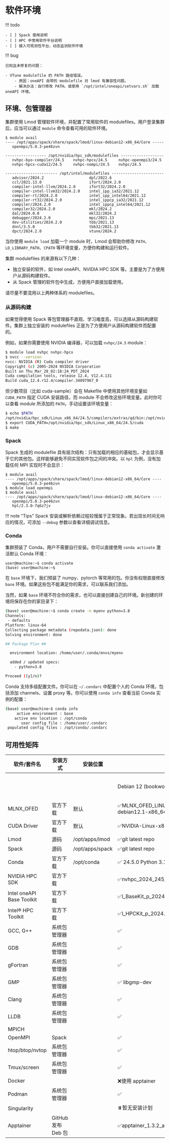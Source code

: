 # 软件环境

!!! todo

    - [ ] Spack 使用说明
    - [ ] HPC 中常用软件平台说明
    - [ ] 接入可观测性平台，动态监测软件环境

!!! bug

    已知且未修复的问题：

    - VTune modulefile 的 PATH 路径错误。
        - 原因：oneAPI 自带的 modulefile 对 lmod 有兼容性问题。
        - 解决办法：自行修改 PATH。或使用 `/opt/intel/oneapi/setvars.sh` 加载 oneAPI 环境。

## 环境、包管理器

集群使用 Lmod 管理软件环境，并配置了常用软件的 modulefiles。用户登录集群后，应当可以通过 `module` 命令查看可用的软件环境。

```text
$ module avail
---- /opt/apps/spack/share/spack/lmod/linux-debian12-x86_64/Core -----
   openmpi/5.0.3-pe46zvn

------------------ /opt/nvidia/hpc_sdk/modulefiles -------------------
   nvhpc-byo-compiler/24.5    nvhpc-hpcx/24.5     nvhpc-openmpi3/24.5
   nvhpc-hpcx-cuda12/24.5     nvhpc-nompi/24.5    nvhpc/24.5

----------------------- /opt/intel/modulefiles -----------------------
   advisor/2024.2                    dpl/2022.6
   ccl/2021.13.0                     ifort/2024.2.0
   compiler-intel-llvm/2024.2.0      ifort32/2024.2.0
   compiler-intel-llvm32/2024.2.0    intel_ipp_ia32/2021.12
   compiler-rt/2024.2.0              intel_ipp_intel64/2021.12
   compiler-rt32/2024.2.0            intel_ippcp_ia32/2021.12
   compiler/2024.2.0                 intel_ippcp_intel64/2021.12
   compiler32/2024.2.0               mkl/2024.2
   dal/2024.0.0                      mkl32/2024.2
   debugger/2024.2.0                 mpi/2021.13
   dev-utilities/2024.2.0            tbb/2021.13
   dnnl/3.5.0                        tbb32/2021.13
   dpct/2024.2.0                     vtune/2024.2
```

当你使用 `module load` 加载一个 module 时，Lmod 会帮助你修改 `PATH`、`LD_LIBRARY_PATH`、`CPATH` 等环境变量，方便你构建和运行软件。

集群 modulefiles 的来源有以下几种：

- 独立安装的软件，如 Intel oneAPI、NVIDIA HPC SDK 等。主要是为了方便用户从源码构建软件。
- 从 Spack 管理的软件包中生成，方便用户直接加载使用。

请尽量不要混用以上两种体系的 modulefiles。

### 从源码构建

如果觉得使用 Spack 等包管理器不直观、学习难度高，可以选择从源码构建软件。集群上独立安装的 modulefiles 正是为了方便用户从源码构建软件而配置的。

例如，如果你需要使用 NVIDIA 编译器，可以加载 `nvhpc/24.5` module：

```bash
$ module load nvhpc nvhpc-hpcx
$ nvcc --version
nvcc: NVIDIA (R) Cuda compiler driver
Copyright (c) 2005-2024 NVIDIA Corporation
Built on Thu_Mar_28_02:18:24_PDT_2024
Cuda compilation tools, release 12.4, V12.4.131
Build cuda_12.4.r12.4/compiler.34097967_0
```

但少数项目（比如 cuda-sample）会在 Makefile 中使用其他环境变量如 `CUDA_PATH` 指定 CUDA 安装路径，而 module 不会修改这些环境变量。此时你可以查看 module 所添加的 `PATH`，手动设置该环境变量：

```bash
$ echo $PATH
/opt/nvidia/hpc_sdk/Linux_x86_64/24.5/compilers/extras/qd/bin:/opt/nvidia/hpc_sdk/Linux_x86_64/24.5/comm_libs/mpi/bin:/opt/nvidia/hpc_sdk/Linux_x86_64/24.5/compilers/bin:/opt/nvidia/hpc_sdk/Linux_x86_64/24.5/cuda/bin
$ export CUDA_PATH=/opt/nvidia/hpc_sdk/Linux_x86_64/24.5/cuda
$ make
```

### Spack

Spack 生成的 modulefile 具有层次结构：只有加载的相应的基础包，才会显示基于它的其他包。这样能够避免不同实现软件包之间的冲突。以 `hpl` 为例，没有加载任何 MPI 实现时不会显示：

```shell
$ module avail
---- /opt/apps/spack/share/spack/lmod/linux-debian12-x86_64/Core ----
   openmpi/5.0.3-pe46zvn
$ module load openmpi
$ module avail
---- /opt/apps/spack/share/spack/lmod/linux-debian12-x86_64/Core ----
   openmpi/5.0.3-pe46zvn
   hpl/2.3.0-7q6z7jv
```

!!! note "Tips"
    Spack 安装或解析依赖过程较慢属于正常现象。若出现长时间无响应的情况，可添加 `--debug` 参数以查看详细调试信息。

### Conda

集群预装了 Conda，用户不需要自行安装。你可以直接使用 `conda activate` 激活默认 Conda 环境：

```text
user@machine:~$ conda activate
(base) user@machine:~$
```

在 `base` 环境下，我们预装了 numpy、pytorch 等常用的包。你没有权限直接修改 `base` 环境。如果这些包不能满足你的需求，可以联系我们添加。

当然，如果 `base` 环境不符合你的需求，也可以直接创建自己的环境。新创建的环境将保存在你的家目录下：

```bash hl_lines="10"
(base) user@machine:~$ conda create -n myenv python=3.8
Channels:
 - defaults
Platform: linux-64
Collecting package metadata (repodata.json): done
Solving environment: done

## Package Plan ##

  environment location: /home/user/.conda/envs/myenv

  added / updated specs:
    - python=3.8

Proceed ([y]/n)?
```

Conda 支持多级配置文件。你可以在 `~/.condarc` 中配置个人的 Conda 环境，包括添加 channels、设置 proxy 等。你可以使用 `conda info` 查看当前 Conda 实例的配置：

```bash
(base) user@machine~$ conda info
     active environment : base
    active env location : /opt/conda
       user config file : /home/user/.condarc
 populated config files : /opt/conda/.condarc
```

## 可用性矩阵

| 软件/套件名               | 安装方式            | 安装位置        | 可用性                                           |                 |            |                           |
| ------------------------- | ------------------- | --------------- | ------------------------------------------------ | --------------- | ---------- | ------------------------- |
|                           |                     |                 | Debian 12 (bookworm)                             | Debian  testing | Debian sid | Ubuntu  22.04 LTS (jammy) |
| MLNX_OFED                 | 官方下载            | 默认            | ✅MLNX_OFED_LINUX-24.04-0.6.6.0-debian12.1-x86_64 |                 |            |                           |
| CUDA Driver               | 官方下载            | 默认            | ✅NVIDIA-Linux-x86_64-550.90.07                   |                 |            |                           |
| Lmod                      | 源码                | /opt/apps/lmod  | ✅git  latest repo                                |                 |            |                           |
| Spack                     | 源码                | /opt/apps/spack | ✅git  latest repo                                |                 |            |                           |
| Conda                     | 官方下载            | /opt/conda      | ✅  24.5.0     Python 3.12.4.final.0              |                 |            |                           |
| NVIDIA HPC SDK            | 官方下载            |                 | ✅nvhpc_2024_245_Linux_x86_64_cuda_12.4           |                 |            |                           |
| Intel oneAPI Base Toolkit | 官方下载            |                 | ✅l_BaseKit_p_2024.2.0.634_offline                |                 |            |                           |
| Intel® HPC Toolkit        | 官方下载            |                 | ✅l_HPCKit_p_2024.2.0.635_offline                 |                 |            |                           |
| GCC, G++                  | 系统包管理器        |                 | ✅                                                |                 |            |                           |
| GDB                       | 系统包管理器        |                 | ✅                                                |                 |            |                           |
| gFortran                  | 系统包管理器        |                 | ✅                                                |                 |            |                           |
| GMP                       | 系统包管理器        |                 | ✅  libgmp-dev                                    |                 |            |                           |
| Clang                     | 系统包管理器        |                 | ✅                                                |                 |            |                           |
| LLDB                      | 系统包管理器        |                 | ✅                                                |                 |            |                           |
| MPICH                     |                     |                 |                                                  |                 |            |                           |
| OpenMPI                   | Spack               |                 | ✅                                                |                 |            |                           |
| htop/btop/nvtop           | 系统包管理器        |                 | ✅                                                |                 |            |                           |
| Tmux/screen               | 系统包管理器        |                 | ✅                                                |                 |            |                           |
| Docker                    |                     |                 | ❌使用  apptainer                                 |                 |            |                           |
| Podman                    | 系统包管理器        |                 | ✅                                                |                 |            |                           |
| Singularity               |                     |                 | ⏸️暂无安装计划                                    |                 |            |                           |
| Apptainer                 | GitHub  发布 Deb 包 |                 | ✅apptainer_1.3.2_amd64.deb                       |                 |            |                           |
